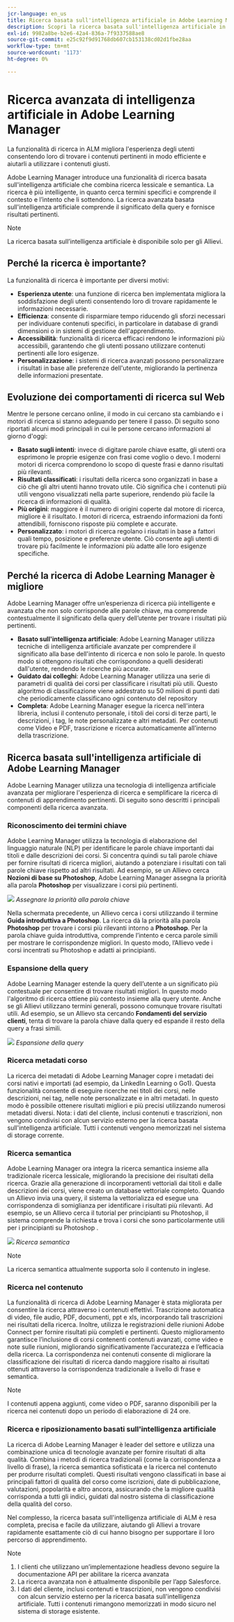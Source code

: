 ```yaml
---
jcr-language: en_us
title: Ricerca basata sull'intelligenza artificiale in Adobe Learning Manager
description: Scopri la ricerca basata sull'intelligenza artificiale in Adobe Learning Manager
exl-id: 9982a8be-b2e6-42a4-836a-7f9337588ae8
source-git-commit: e25c92f9d91768db607cb153138cd02d1fbe28aa
workflow-type: tm+mt
source-wordcount: '1173'
ht-degree: 0%

---
```


# Ricerca avanzata di intelligenza artificiale in Adobe Learning Manager

La funzionalità di ricerca in ALM migliora l&#39;esperienza degli utenti consentendo loro di trovare i contenuti pertinenti in modo efficiente e aiutarli a utilizzare i contenuti giusti.

Adobe Learning Manager introduce una funzionalità di ricerca basata sull&#39;intelligenza artificiale che combina ricerca lessicale e semantica. La ricerca è più intelligente, in quanto cerca termini specifici e comprende il contesto e l’intento che li sottendono. La ricerca avanzata basata sull&#39;intelligenza artificiale comprende il significato della query e fornisce risultati pertinenti.

>[!NOTE]
>
>La ricerca basata sull’intelligenza artificiale è disponibile solo per gli Allievi.

## Perché la ricerca è importante?

La funzionalità di ricerca è importante per diversi motivi:

* **Esperienza utente**: una funzione di ricerca ben implementata migliora la soddisfazione degli utenti consentendo loro di trovare rapidamente le informazioni necessarie.
* **Efficienza**: consente di risparmiare tempo riducendo gli sforzi necessari per individuare contenuti specifici, in particolare in database di grandi dimensioni o in sistemi di gestione dell&#39;apprendimento.
* **Accessibilità**: funzionalità di ricerca efficaci rendono le informazioni più accessibili, garantendo che gli utenti possano utilizzare contenuti pertinenti alle loro esigenze.
* **Personalizzazione**: i sistemi di ricerca avanzati possono personalizzare i risultati in base alle preferenze dell&#39;utente, migliorando la pertinenza delle informazioni presentate.

## Evoluzione dei comportamenti di ricerca sul Web

Mentre le persone cercano online, il modo in cui cercano sta cambiando e i motori di ricerca si stanno adeguando per tenere il passo. Di seguito sono riportati alcuni modi principali in cui le persone cercano informazioni al giorno d&#39;oggi:

* **Basato sugli intenti**: invece di digitare parole chiave esatte, gli utenti ora esprimono le proprie esigenze con frasi come voglio o devo. I moderni motori di ricerca comprendono lo scopo di queste frasi e danno risultati più rilevanti.
* **Risultati classificati**: i risultati della ricerca sono organizzati in base a ciò che gli altri utenti hanno trovato utile. Ciò significa che i contenuti più utili vengono visualizzati nella parte superiore, rendendo più facile la ricerca di informazioni di qualità.
* **Più origini**: maggiore è il numero di origini coperte dal motore di ricerca, migliore è il risultato. I motori di ricerca, estraendo informazioni da fonti attendibili, forniscono risposte più complete e accurate.
* **Personalizzato**: i motori di ricerca regolano i risultati in base a fattori quali tempo, posizione e preferenze utente. Ciò consente agli utenti di trovare più facilmente le informazioni più adatte alle loro esigenze specifiche.

## Perché la ricerca di Adobe Learning Manager è migliore

Adobe Learning Manager offre un’esperienza di ricerca più intelligente e avanzata che non solo corrisponde alle parole chiave, ma comprende contestualmente il significato della query dell’utente per trovare i risultati più pertinenti.

* **Basato sull&#39;intelligenza artificiale**: Adobe Learning Manager utilizza tecniche di intelligenza artificiale avanzate per comprendere il significato alla base dell&#39;intento di ricerca e non solo le parole. In questo modo si ottengono risultati che corrispondono a quelli desiderati dall&#39;utente, rendendo le ricerche più accurate.
* **Guidato dai colleghi**: Adobe Learning Manager utilizza una serie di parametri di qualità dei corsi per classificare i risultati più utili. Questo algoritmo di classificazione viene addestrato su 50 milioni di punti dati che periodicamente classificano ogni contenuto del repository
* **Completa**: Adobe Learning Manager esegue la ricerca nell&#39;intera libreria, inclusi il contenuto personale, i titoli dei corsi di terze parti, le descrizioni, i tag, le note personalizzate e altri metadati. Per contenuti come Video e PDF, trascrizione e ricerca automaticamente all’interno della trascrizione.

## Ricerca basata sull&#39;intelligenza artificiale di Adobe Learning Manager

Adobe Learning Manager utilizza una tecnologia di intelligenza artificiale avanzata per migliorare l&#39;esperienza di ricerca e semplificare la ricerca di contenuti di apprendimento pertinenti. Di seguito sono descritti i principali componenti della ricerca avanzata.

### Riconoscimento dei termini chiave

Adobe Learning Manager utilizza la tecnologia di elaborazione del linguaggio naturale (NLP) per identificare le parole chiave importanti dai titoli e dalle descrizioni dei corsi. Si concentra quindi su tali parole chiave per fornire risultati di ricerca migliori, aiutando a potenziare i risultati con tali parole chiave rispetto ad altri risultati. Ad esempio, se un Allievo cerca **Nozioni di base su Photoshop**, Adobe Learning Manager assegna la priorità alla parola **Photoshop** per visualizzare i corsi più pertinenti.

![](assets/search-2.png)
_Assegnare la priorità alla parola chiave_

Nella schermata precedente, un Allievo cerca i corsi utilizzando il termine **Guida introduttiva a Photoshop**. La ricerca dà la priorità alla parola **Photoshop** per trovare i corsi più rilevanti intorno a **Photoshop**. Per la parola chiave guida introduttiva, comprende l’intento e cerca parole simili per mostrare le corrispondenze migliori. In questo modo, l’Allievo vede i corsi incentrati su Photoshop e adatti ai principianti.

### Espansione della query

Adobe Learning Manager estende la query dell’utente a un significato più contestuale per consentire di trovare risultati migliori. In questo modo l&#39;algoritmo di ricerca ottiene più contesto insieme alla query utente. Anche se gli Allievi utilizzano termini generali, possono comunque trovare risultati utili. Ad esempio, se un Allievo sta cercando **Fondamenti del servizio clienti**, tenta di trovare la parola chiave dalla query ed espande il resto della query a frasi simili.

![](assets/search-1.png)
_Espansione della query_

### Ricerca metadati corso

La ricerca dei metadati di Adobe Learning Manager copre i metadati dei corsi nativi e importati (ad esempio, da LinkedIn Learning o Go1). Questa funzionalità consente di eseguire ricerche nei titoli dei corsi, nelle descrizioni, nei tag, nelle note personalizzate e in altri metadati. In questo modo è possibile ottenere risultati migliori e più precisi utilizzando numerosi metadati diversi.
Nota: i dati del cliente, inclusi contenuti e trascrizioni, non vengono condivisi con alcun servizio esterno per la ricerca basata sull&#39;intelligenza artificiale. Tutti i contenuti vengono memorizzati nel sistema di storage corrente.

### Ricerca semantica

Adobe Learning Manager ora integra la ricerca semantica insieme alla tradizionale ricerca lessicale, migliorando la precisione dei risultati della ricerca. Grazie alla generazione di incorporamenti vettoriali dai titoli e dalle descrizioni dei corsi, viene creato un database vettoriale completo. Quando un Allievo invia una query, il sistema la vettorializza ed esegue una corrispondenza di somiglianza per identificare i risultati più rilevanti. Ad esempio, se un Allievo cerca il tutorial per principianti su Photoshop, il sistema comprende la richiesta e trova i corsi che sono particolarmente utili per i principianti su Photoshop .

![](assets/semantic-search.png)
_Ricerca semantica_

>[!NOTE]
>
>La ricerca semantica attualmente supporta solo il contenuto in inglese.

### Ricerca nel contenuto

La funzionalità di ricerca di Adobe Learning Manager è stata migliorata per consentire la ricerca attraverso i contenuti effettivi. Trascrizione automatica di video, file audio, PDF, documenti, ppt e xls, incorporando tali trascrizioni nei risultati della ricerca. Inoltre, utilizza le registrazioni delle riunioni Adobe Connect per fornire risultati più completi e pertinenti. Questo miglioramento garantisce l’inclusione di corsi contenenti contenuti avanzati, come video e note sulle riunioni, migliorando significativamente l’accuratezza e l’efficacia della ricerca. La corrispondenza nei contenuti consente di migliorare la classificazione dei risultati di ricerca dando maggiore risalto ai risultati ottenuti attraverso la corrispondenza tradizionale a livello di frase e semantica.

>[!NOTE]
>
>I contenuti appena aggiunti, come video o PDF, saranno disponibili per la ricerca nei contenuti dopo un periodo di elaborazione di 24 ore.

### Ricerca e riposizionamento basati sull&#39;intelligenza artificiale

La ricerca di Adobe Learning Manager è leader del settore e utilizza una combinazione unica di tecnologie avanzate per fornire risultati di alta qualità. Combina i metodi di ricerca tradizionali (come la corrispondenza a livello di frase), la ricerca semantica sofisticata e la ricerca nel contenuto per produrre risultati completi. Questi risultati vengono classificati in base ai principali fattori di qualità del corso come iscrizioni, date di pubblicazione, valutazioni, popolarità e altro ancora, assicurando che la migliore qualità corrisponda a tutti gli indici, guidati dal nostro sistema di classificazione della qualità del corso.

Nel complesso, la ricerca basata sull&#39;intelligenza artificiale di ALM è resa completa, precisa e facile da utilizzare, aiutando gli Allievi a trovare rapidamente esattamente ciò di cui hanno bisogno per supportare il loro percorso di apprendimento.


>[!NOTE]
>
>1. I clienti che utilizzano un’implementazione headless devono seguire la documentazione API per abilitare la ricerca avanzata
>2. La ricerca avanzata non è attualmente disponibile per l’app Salesforce.
>3. I dati del cliente, inclusi contenuti e trascrizioni, non vengono condivisi con alcun servizio esterno per la ricerca basata sull&#39;intelligenza artificiale. Tutti i contenuti rimangono memorizzati in modo sicuro nel sistema di storage esistente.
